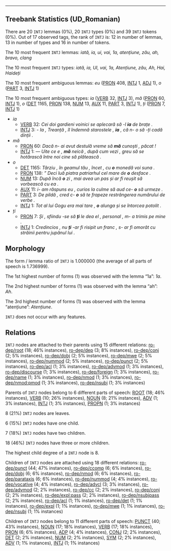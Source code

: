 

--------------------------------------------------------------------------------

## Treebank Statistics (UD_Romanian)

There are 20 `INTJ` lemmas (0%), 20 `INTJ` types (0%) and 39 `INTJ` tokens (0%).
Out of 17 observed tags, the rank of `INTJ` is: 12 in number of lemmas, 13 in number of types and 16 in number of tokens.

The 10 most frequent `INTJ` lemmas: <em>iată, ia, ui, vai, 1a, atențiune, zău, ah, bravo, clang</em>

The 10 most frequent `INTJ` types:  <em>iată, ia, UI, vai, 1a, Atențiune, zău, Ah, Hai, Haideți</em>

The 10 most frequent ambiguous lemmas: <em>eu</em> ([PRON]() 408, [INTJ]() 1, [ADJ]() 1), <em>o</em> ([PART]() 3, [INTJ]() 1)

The 10 most frequent ambiguous types:  <em>ia</em> ([VERB]() 32, [INTJ]() 3), <em>mă</em> ([PRON]() 60, [INTJ]() 1), <em>o</em> ([DET]() 1165, [PRON]() 138, [NUM]() 13, [AUX]() 11, [PART]() 3, [INTJ]() 1), <em>ți</em> ([PRON]() 7, [INTJ]() 1)


* <em>ia</em>
  * [VERB]() 32: <em>Cei doi gardieni voinici se aplecară să -l <b>ia</b> de brațe .</em>
  * [INTJ]() 3: <em>- Ia , Treanță , îl îndemnă starostele , <b>ia</b> , că n- o să -ți cadă dinții .</em>
* <em>mă</em>
  * [PRON]() 60: <em>Dacă n- ai avut destulă vreme să <b>mă</b> cunoști , păcat !</em>
  * [INTJ]() 1: <em>― Uite ce e , <b>mă</b> neică , după cum vezi , greu să se hotărască între noi cine să plătească .</em>
* <em>o</em>
  * [DET]() 1165: <em>Târziu , în geamul tău , încet , cu <b>o</b> monedă voi suna .</em>
  * [PRON]() 138: <em>” Deci luă piatra patriarhul cel mare de <b>o</b> desface .</em>
  * [NUM]() 13: <em>După încă <b>o</b> zi , mai avea un pas și ar fi reușit să vorbească cu ea .</em>
  * [AUX]() 11: <em>i- am răspuns eu , curios la culme să aud ce- <b>o</b> să urmeze .</em>
  * [PART]() 3: <em>De pildă , cred c- <b>o</b> să te frapeze restrângerea numărului de verbe .</em>
  * [INTJ]() 1: <em>Tot al lui Gogu era mai tare , <b>o</b> alunga și se întorcea potolit .</em>
* <em>ți</em>
  * [PRON]() 7: <em>Și , sfiindu -se să <b>ți</b> le dea el , personal , m- a trimis pe mine .</em>
  * [INTJ]() 1: <em>Credincios , nu <b>ți</b> -ar fi risipit un franc , s- ar fi omorât cu străinii pentru jupânul lui .</em>

## Morphology

The form / lemma ratio of `INTJ` is 1.000000 (the average of all parts of speech is 1.736999).

The 1st highest number of forms (1) was observed with the lemma “1a”: <em>1a</em>.

The 2nd highest number of forms (1) was observed with the lemma “ah”: <em>Ah</em>.

The 3rd highest number of forms (1) was observed with the lemma “atențiune”: <em>Atențiune</em>.

`INTJ` does not occur with any features.


## Relations

`INTJ` nodes are attached to their parents using 15 different relations: [ro-dep/root]() (18; 46% instances), [ro-dep/dep]() (3; 8% instances), [ro-dep/conj]() (2; 5% instances), [ro-dep/dobj]() (2; 5% instances), [ro-dep/mwe]() (2; 5% instances), [ro-dep/nummod]() (2; 5% instances), [ro-dep/punct]() (2; 5% instances), [ro-dep/acl]() (1; 3% instances), [ro-dep/advmod]() (1; 3% instances), [ro-dep/discourse]() (1; 3% instances), [ro-dep/foreign]() (1; 3% instances), [ro-dep/name]() (1; 3% instances), [ro-dep/nmod]() (1; 3% instances), [ro-dep/nmod:pmod]() (1; 3% instances), [ro-dep/nsubj]() (1; 3% instances)

Parents of `INTJ` nodes belong to 6 different parts of speech: [ROOT]() (18; 46% instances), [VERB]() (10; 26% instances), [NOUN]() (8; 21% instances), [ADV]() (1; 3% instances), [INTJ]() (1; 3% instances), [PROPN]() (1; 3% instances)

8 (21%) `INTJ` nodes are leaves.

6 (15%) `INTJ` nodes have one child.

7 (18%) `INTJ` nodes have two children.

18 (46%) `INTJ` nodes have three or more children.

The highest child degree of a `INTJ` node is 8.

Children of `INTJ` nodes are attached using 18 different relations: [ro-dep/punct]() (44; 47% instances), [ro-dep/ccomp]() (6; 6% instances), [ro-dep/dobj]() (6; 6% instances), [ro-dep/nmod]() (6; 6% instances), [ro-dep/parataxis]() (6; 6% instances), [ro-dep/nummod]() (4; 4% instances), [ro-dep/vocative]() (4; 4% instances), [ro-dep/advcl]() (3; 3% instances), [ro-dep/advmod]() (2; 2% instances), [ro-dep/cc]() (2; 2% instances), [ro-dep/conj]() (2; 2% instances), [ro-dep/expl:pass]() (2; 2% instances), [ro-dep/nsubjpass]() (2; 2% instances), [ro-dep/acl]() (1; 1% instances), [ro-dep/det]() (1; 1% instances), [ro-dep/expl]() (1; 1% instances), [ro-dep/mwe]() (1; 1% instances), [ro-dep/nsubj]() (1; 1% instances)

Children of `INTJ` nodes belong to 11 different parts of speech: [PUNCT]() (40; 43% instances), [NOUN]() (17; 18% instances), [VERB]() (17; 18% instances), [PRON]() (6; 6% instances), [ADP]() (4; 4% instances), [CONJ]() (2; 2% instances), [DET]() (2; 2% instances), [NUM]() (2; 2% instances), [SYM]() (2; 2% instances), [ADV]() (1; 1% instances), [INTJ]() (1; 1% instances)

